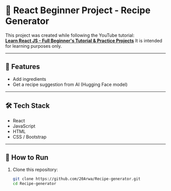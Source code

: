 # 🍲 React Beginner Project - Recipe Generator 

This project was created while following the YouTube tutorial:  
[**Learn React JS - Full Beginner's Tutorial & Practice Projects**](https://youtu.be/x4rFhThSX04?si=OwFHCu3SkQq5qjgJ) 
It is intended for learning purposes only.

---

## 📌 Features
- Add ingredients
- Get a recipe suggestion from AI (Hugging Face model)

---

## 🛠️ Tech Stack
- React
- JavaScript 
- HTML
- CSS / Bootstrap

---

## 🚀 How to Run

1. Clone this repository:
   ```bash
   git clone https://github.com/20Arwa/Recipe-generator.git
   cd Recipe-generator
